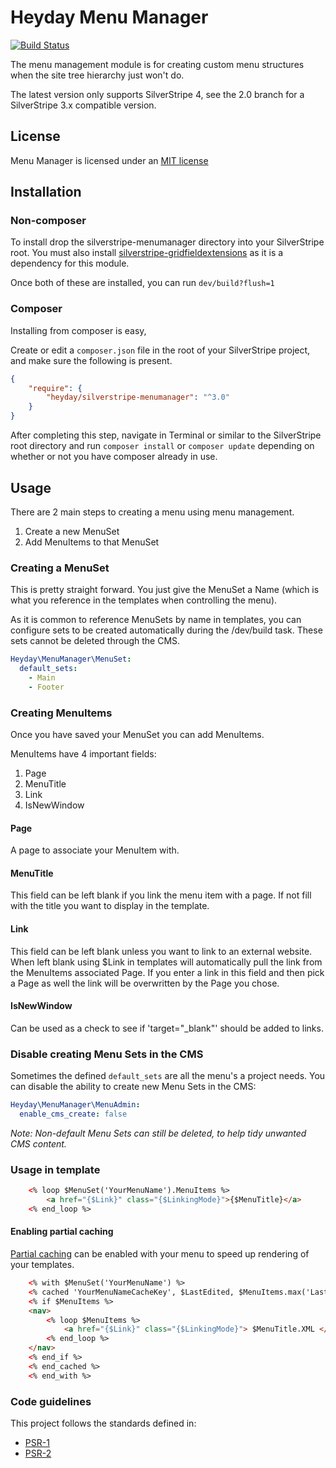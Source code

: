 # Heyday Menu Manager

[![Build Status](https://travis-ci.com/heyday/silverstripe-menumanager.svg?branch=master)](https://travis-ci.com/heyday/silverstripe-menumanager)

The menu management module is for creating custom menu structures when the site
tree hierarchy just won't do.

The latest version only supports SilverStripe 4, see the 2.0 branch for a
SilverStripe 3.x compatible version.

## License

Menu Manager is licensed under an [MIT license](http://heyday.mit-license.org/)

## Installation

### Non-composer

To install drop the silverstripe-menumanager directory into your SilverStripe
root. You must also install
[silverstripe-gridfieldextensions](https://github.com/ajshort/silverstripe-gridfieldextensions)
as it is a dependency for this module.

Once both of these are installed, you can run `dev/build?flush=1`

### Composer

Installing from composer is easy,

Create or edit a `composer.json` file in the root of your SilverStripe project,
and make sure the following is present.

```json
{
    "require": {
        "heyday/silverstripe-menumanager": "^3.0"
    }
}
```

After completing this step, navigate in Terminal or similar to the SilverStripe
root directory and run `composer install` or `composer update` depending on
whether or not you have composer already in use.

## Usage

There are 2 main steps to creating a menu using menu management.

1. Create a new MenuSet
2. Add MenuItems to that MenuSet

### Creating a MenuSet

This is pretty straight forward. You just give the MenuSet a Name (which is what
you reference in the templates when controlling the menu).

As it is common to reference MenuSets by name in templates, you can configure
sets to be created automatically during the /dev/build task. These sets cannot
be deleted through the CMS.

```yaml
Heyday\MenuManager\MenuSet:
  default_sets:
    - Main
    - Footer
```


### Creating MenuItems

Once you have saved your MenuSet you can add MenuItems.

MenuItems have 4 important fields:

1. Page
2. MenuTitle
3. Link
4. IsNewWindow

#### Page

A page to associate your MenuItem with.

#### MenuTitle

This field can be left blank if you link the menu item with a page. If not fill
with the title you want to display in the template.

#### Link

This field can be left blank unless you want to link to an external website.
When left blank using $Link in templates will automatically pull the link from
the MenuItems associated Page. If you enter a link in this field and then pick a
Page as well the link will be overwritten by the Page you chose.

#### IsNewWindow

Can be used as a check to see if 'target="_blank"' should be added to links.

### Disable creating Menu Sets in the CMS

Sometimes the defined `default_sets` are all the menu's a project needs. You can
disable the ability to create new Menu Sets in the CMS:

```yml
Heyday\MenuManager\MenuAdmin:
  enable_cms_create: false
```

_Note: Non-default Menu Sets can still be deleted, to help tidy unwanted CMS
content._

### Usage in template

```html
	<% loop $MenuSet('YourMenuName').MenuItems %>
        <a href="{$Link}" class="{$LinkingMode}">{$MenuTitle}</a>
    <% end_loop %>
```

#### Enabling partial caching

[Partial caching](https://docs.silverstripe.org/en/4/developer_guides/performance/partial_caching/)
can be enabled with your menu to speed up rendering of your templates.

```html
	<% with $MenuSet('YourMenuName') %>
    <% cached 'YourMenuNameCacheKey', $LastEdited, $MenuItems.max('LastEdited'), $MenuItems.count %>
    <% if $MenuItems %>
    <nav>
        <% loop $MenuItems %>
            <a href="{$Link}" class="{$LinkingMode}"> $MenuTitle.XML </a>
        <% end_loop %>
    </nav>
    <% end_if %>
    <% end_cached %>
    <% end_with %>
```


### Code guidelines

This project follows the standards defined in:

* [PSR-1](http://www.php-fig.org/psr/psr-1/)
* [PSR-2](http://www.php-fig.org/psr/psr-2/)




